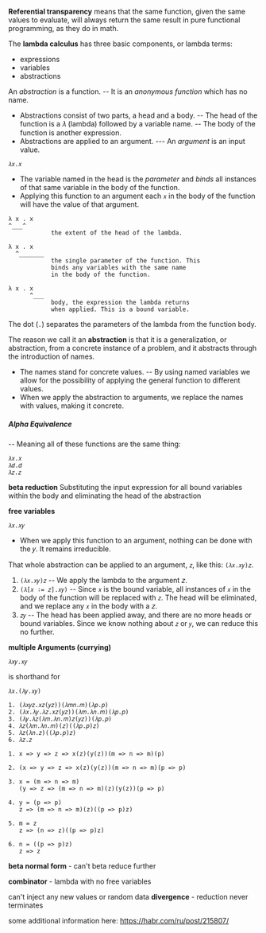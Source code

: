 **Referential transparency** means that the same function, given the same values to evaluate, will always return the same result in pure functional programming, as they do
in math.

The **lambda calculus** has three basic components, or lambda terms: 
- expressions
- variables
- abstractions

An _abstraction_ is a function. 
-- It is an _anonymous function_ which has no name.
- Abstractions consist of two parts, a head and a body.
-- The head of the function is a 𝜆 (lambda) followed by a variable name.
-- The body of the function is another expression.
- Abstractions are applied to an argument.
--- An _argument_ is an input value.

```
𝜆𝑥.𝑥
```

- The variable named in the head is the _parameter_ and _binds_ all instances of that same variable in the body of the function.
- Applying this function to an argument each `𝑥` in the body of the function will have the value of that argument.

```
λ x . x
^___^       
            the extent of the head of the lambda.

λ x . x
  ^_______    
            the single parameter of the function. This
            binds any variables with the same name
            in the body of the function.

λ x . x
      ^___    
            body, the expression the lambda returns
            when applied. This is a bound variable.
```

The dot (`.`) separates the parameters of the lambda from the function body.

The reason we call it an **abstraction** is that it is a generalization, or abstraction,
from a concrete instance of a problem, and it abstracts through the introduction of names.
- The names stand for concrete values. 
-- By using named variables we allow for the possibility of applying the general function to different values.
- When we apply the abstraction to arguments, we replace the names with values, making it concrete.

##### Alpha Equivalence
-- Meaning all of these functions are the same thing:

```
𝜆𝑥.𝑥 
𝜆𝑑.𝑑 
𝜆𝑧.𝑧
```

**beta reduction**
Substituting the input expression for all bound variables within the body and eliminating the head of the abstraction

**free variables**
```
𝜆𝑥.𝑥𝑦 
```
- When we apply this function to an argument, nothing can be done with the 𝑦. It remains irreducible.

That whole abstraction can be applied to an argument, `𝑧`, like this: `(𝜆𝑥.𝑥𝑦)𝑧`.

1. `(𝜆𝑥.𝑥𝑦)𝑧`
  -- We apply the lambda to the argument 𝑧.
2. `(𝜆[𝑥 ∶= 𝑧].𝑥𝑦)`
  -- Since `𝑥` is the bound variable, all instances of `𝑥` in the body of the function will be replaced with `𝑧`. The head will be eliminated, and we replace any `𝑥` in the body with a 𝑧.
3. `𝑧𝑦`
  -- The head has been applied away, and there are no more heads or bound variables. Since we know nothing about `𝑧` or `𝑦`, we can reduce this no further.

**multiple Arguments (currying)**
```
𝜆𝑥𝑦.𝑥𝑦
```
is shorthand for

```
𝜆𝑥.(𝜆𝑦.𝑥𝑦)
```

```
1. (𝜆𝑥𝑦𝑧.𝑥𝑧(𝑦𝑧))(𝜆𝑚𝑛.𝑚)(𝜆𝑝.𝑝)
2. (𝜆𝑥.𝜆𝑦.𝜆𝑧.𝑥𝑧(𝑦𝑧))(𝜆𝑚.𝜆𝑛.𝑚)(𝜆𝑝.𝑝)
3. (𝜆𝑦.𝜆𝑧(𝜆𝑚.𝜆𝑛.𝑚)𝑧(𝑦𝑧))(𝜆𝑝.𝑝)
4. 𝜆𝑧(𝜆𝑚.𝜆𝑛.𝑚)(𝑧)((𝜆𝑝.𝑝)𝑧)
5. 𝜆𝑧(𝜆𝑛.𝑧)((𝜆𝑝.𝑝)𝑧)
6. 𝜆𝑧.𝑧

1. x => y => z => x(z)(y(z))(m => n => m)(p)

2. (x => y => z => x(z)(y(z))(m => n => m)(p => p)

3. x = (m => n => m)
   (y => z => (m => n => m)(z)(y(z))(p => p)

4. y = (p => p)
   z => (m => n => m)(z)((p => p)z)

5. m = z
   z => (n => z)((p => p)z)

6. n = ((p => p)z)
   z => z
```

**beta normal form** - can't beta reduce further

**combinator** - lambda with no free variables

can't inject any new values or random data
**divergence** - reduction never terminates

some additional information here: https://habr.com/ru/post/215807/
